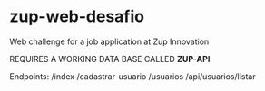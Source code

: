 # zup-web-desafio
Web challenge for a job application at Zup Innovation

REQUIRES A WORKING DATA BASE CALLED **ZUP-API**

Endpoints: /index
           /cadastrar-usuario
           /usuarios
           /api/usuarios/listar
